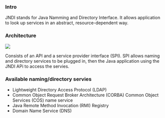 ### Intro
JNDI stands for Java Namming and Directory Interface. It allows application to look up services in an abstract, resource-dependent way.

### Architecture
![](https://docs.oracle.com/javase/tutorial/figures/jndi/jndiarch.gif)

Consists of an API and a service provider interface (SPI). SPI allows naming and directory services to be plugged in, then the Java application using the JNDI APi to access the servies.

### Available naming/directory servies

* Lightweight Directory Access Protocol (LDAP)
* Common Object Request Broker Architecture (CORBA) Common Object Services (COS) name service
* Java Remote Method Invocation (RMI) Registry
* Domain Name Service (DNS)